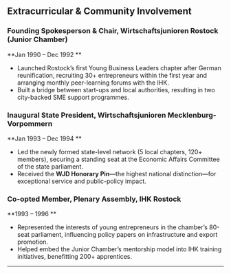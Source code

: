 ## Extracurricular & Community Involvement

### Founding Spokesperson & Chair, Wirtschaftsjunioren Rostock (Junior Chamber)
**Jan 1990 – Dec 1992 **
- Launched Rostock’s first Young Business Leaders chapter after German reunification, recruiting 30+ entrepreneurs within the first year and arranging monthly peer-learning forums with the IHK.
- Built a bridge between start-ups and local authorities, resulting in two city-backed SME support programmes.

### Inaugural State President, Wirtschaftsjunioren Mecklenburg-Vorpommern
**Jan 1993 – Dec 1994 **
- Led the newly formed state-level network (5 local chapters, 120+ members), securing a standing seat at the Economic Affairs Committee of the state parliament.
- Received the **WJD Honorary Pin**—the highest national distinction—for exceptional service and public-policy impact.

### Co-opted Member, Plenary Assembly, IHK Rostock
**1993 – 1996 **
- Represented the interests of young entrepreneurs in the chamber’s 80-seat parliament, influencing policy papers on infrastructure and export promotion.
- Helped embed the Junior Chamber’s mentorship model into IHK training initiatives, benefitting 200+ apprentices.

---

